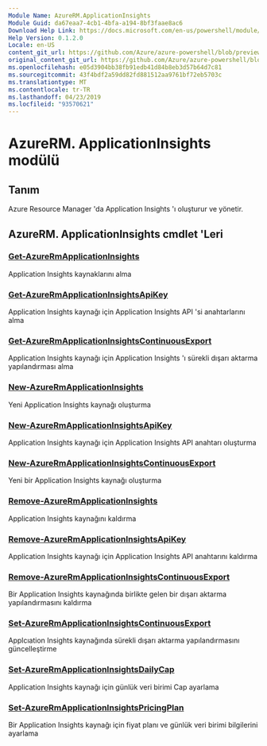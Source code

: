 ```yaml
---
Module Name: AzureRM.ApplicationInsights
Module Guid: da67eaa7-4cb1-4bfa-a194-8bf3faae8ac6
Download Help Link: https://docs.microsoft.com/en-us/powershell/module/azurerm.applicationinsights
Help Version: 0.1.2.0
Locale: en-US
content_git_url: https://github.com/Azure/azure-powershell/blob/preview/src/ResourceManager/ApplicationInsights/Commands.ApplicationInsights/help/AzureRM.ApplicationInsights.md
original_content_git_url: https://github.com/Azure/azure-powershell/blob/preview/src/ResourceManager/ApplicationInsights/Commands.ApplicationInsights/help/AzureRM.ApplicationInsights.md
ms.openlocfilehash: e05d3904bb38fb91edb41d84b8eb3d57b64d7c81
ms.sourcegitcommit: 43f4bdf2a59dd82fd881512aa9761bf72eb5703c
ms.translationtype: MT
ms.contentlocale: tr-TR
ms.lasthandoff: 04/23/2019
ms.locfileid: "93570621"
---
```

# AzureRM. ApplicationInsights modülü
## Tanım
Azure Resource Manager 'da Application Insights 'ı oluşturur ve yönetir.

## AzureRM. ApplicationInsights cmdlet 'Leri
### [Get-AzureRmApplicationInsights](Get-AzureRmApplicationInsights.md)
Application Insights kaynaklarını alma

### [Get-AzureRmApplicationInsightsApiKey](Get-AzureRmApplicationInsightsApiKey.md)
Application Insights kaynağı için Application Insights API 'si anahtarlarını alma

### [Get-AzureRmApplicationInsightsContinuousExport](Get-AzureRmApplicationInsightsContinuousExport.md)
Application Insights kaynağı için Application Insights 'ı sürekli dışarı aktarma yapılandırması alma

### [New-AzureRmApplicationInsights](New-AzureRmApplicationInsights.md)
Yeni Application Insights kaynağı oluşturma

### [New-AzureRmApplicationInsightsApiKey](New-AzureRmApplicationInsightsApiKey.md)
Application Insights kaynağı için Application Insights API anahtarı oluşturma

### [New-AzureRmApplicationInsightsContinuousExport](New-AzureRmApplicationInsightsContinuousExport.md)
Yeni bir Application Insights kaynağı oluşturma

### [Remove-AzureRmApplicationInsights](Remove-AzureRmApplicationInsights.md)
Application Insights kaynağını kaldırma

### [Remove-AzureRmApplicationInsightsApiKey](Remove-AzureRmApplicationInsightsApiKey.md)
Application Insights kaynağı için Application Insights API anahtarını kaldırma

### [Remove-AzureRmApplicationInsightsContinuousExport](Remove-AzureRmApplicationInsightsContinuousExport.md)
Bir Application Insights kaynağında birlikte gelen bir dışarı aktarma yapılandırmasını kaldırma

### [Set-AzureRmApplicationInsightsContinuousExport](Set-AzureRmApplicationInsightsContinuousExport.md)
Applcıation Insights kaynağında sürekli dışarı aktarma yapılandırmasını güncelleştirme

### [Set-AzureRmApplicationInsightsDailyCap](Set-AzureRmApplicationInsightsDailyCap.md)
Application Insights kaynağı için günlük veri birimi Cap ayarlama

### [Set-AzureRmApplicationInsightsPricingPlan](Set-AzureRmApplicationInsightsPricingPlan.md)
Bir Application Insights kaynağı için fiyat planı ve günlük veri birimi bilgilerini ayarlama

